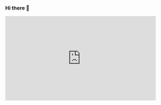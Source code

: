 ### Hi there 👋

<div style="width:480px">
  <iframe allow="fullscreen" frameBorder="0" height="270" src="https://giphy.com/embed/HpwBGhOLxHxY4qBxHS/video" width="480"></iframe>
</div>

<!--
**AhmadReshadarm/AhmadReshadarm** is a ✨ _special_ ✨ repository because its `README.md` (this file) appears on your GitHub profile.

Here are some ideas to get you started:

- 🔭 I’m currently working on ...
- 🌱 I’m currently learning ...
- 👯 I’m looking to collaborate on ...
- 🤔 I’m looking for help with ...
- 💬 Ask me about ...
- 📫 How to reach me: ...
- 😄 Pronouns: ...
- ⚡ Fun fact: ...
-->
